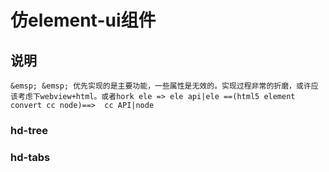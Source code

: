 # 仿element-ui组件
## 说明
    &emsp; &emsp; 优先实现的是主要功能，一些属性是无效的。实现过程非常的折磨，或许应该考虑下webview+html。或者hork ele => ele api|ele ==(html5 element convert cc node)==>  cc API|node

### hd-tree

### hd-tabs